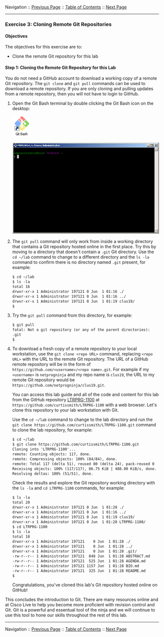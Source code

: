 Navigation :: [Previous Page](LTRPRG-1100-02a3-Git-Ex2.md) :: [Table of Contents](LTRPRG-1100-00-Intro.md#table-of-contents) :: [Next Page](LTRPRG-1100-02b1-Python.md)

---

### Exercise 3: Cloning Remote Git Repositories

#### Objectives

The objectives for this exercise are to:

* Clone the remote Git repository for this lab

#### Step 1: Cloning the Remote Git Repository for this Lab

You do not need a GitHub account to download a working copy of a remote Git repository.  The `git clone` and 
`git pull` commands can be used to download a remote repository.  If you are only cloning and pulling 
updates from a remote repository, then you will not have to login to GitHub.

1.  Open the Git Bash terminal by double clicking the Git Bash icon on the desktop:
    
    ![Git Bash Icon](assets/GitBash-Icon.png)
    
    ![Git Bash Terminal](assets/GitBash-Term.png)

2. The `git pull` command will only work from inside a working directory that contains a Git repository hosted 
online in the first place.  Try this by moving to a directory that doesn't contain a `.git` Git directory.  Use the 
`cd ~/lab` command to change to a different directory and the `ls -la` command to confirm there is no directory named
`.git` present, for example:
        
    ```
    $ cd ~/lab
    $ ls -la
    total 16
    drwxr-xr-x 1 Administrator 197121 0 Jun  1 01:16 ./
    drwxr-xr-x 1 Administrator 197121 0 Jun  1 01:16 ../
    drwxr-xr-x 1 Administrator 197121 0 Jun  1 01:19 clus19/
    $
    ```
3. Try the `git pull` command from this directory, for example:
    
    ```
    $ git pull
    fatal: Not a git repository (or any of the parent directories): .git
    $
    ```

4. To download a fresh copy of a remote repository to your local workstation, use the `git clone <repo URL>` command,
replacing `<repo URL>` with the URL to the remote Git repository.  The URL of a GitHub remote repository will be in 
the form of `https://github.com/<username>/<repo name>.git`.  For example if my `<username>` is `netprogninja` and my
repo name is `clus19`, the URL to my remote Git repository would be `https://github.com/netprogninja/clus19.git`.
    
    You can access this lab guide and all of the code and content for this lab from the GitHub repository
    [LTRPRG-1100](https://github.com/curtissmith/LTRPRG-1100) at `https://github.com/curtissmith/LTRPRG-1100` with a 
    web browser.  Let's clone this repository to your lab workstation with Git.
    
    Use the `cd ~/lab` command to change to the lab directory and run the `git clone https://github.com/curtissmith/LTRPRG-1100.git`
    command to clone the lab repository, for example:
    
    ```
    $ cd ~/lab
    $ git clone https://github.com/curtissmith/LTRPRG-1100.git
    Cloning into 'LTRPRG-1100'...
    remote: Counting objects: 117, done.
    remote: Compressing objects: 100% (84/84), done.
    remote: Total 117 (delta 51), reused 80 (delta 24), pack-reused 0
    Receiving objects: 100% (117/117), 86.75 KiB | 488.00 KiB/s, done.
    Resolving deltas: 100% (51/51), done.
    ```
    
    Check the results and explore the Git repository working directory with the `ls -la` and `cd LTRPRG-1100` 
    commands, for example:
    
    ```
    $ ls -la
    total 20
    drwxr-xr-x 1 Administrator 197121 0 Jun  1 01:28 ./
    drwxr-xr-x 1 Administrator 197121 0 Jun  1 01:16 ../
    drwxr-xr-x 1 Administrator 197121 0 Jun  1 01:19 clus19/
    drwxr-xr-x 1 Administrator 197121 0 Jun  1 01:28 LTRPRG-1100/
    $ cd LTRPRG-1100
    $ ls -la
   total 18
    drwxr-xr-x 1 Administrator 197121    0 Jun  1 01:28 ./
    drwxr-xr-x 1 Administrator 197121    0 Jun  1 01:28 ../
    drwxr-xr-x 1 Administrator 197121    0 Jun  1 01:28 .git/
    -rw-r--r-- 1 Administrator 197121  848 Jun  1 01:28 ABSTRACT.md
    -rw-r--r-- 1 Administrator 197121  525 Jun  1 01:28 AGENDA.md
    -rw-r--r-- 1 Administrator 197121 1157 Jun  1 01:28 BIO.md
    -rw-r--r-- 1 Administrator 197121  325 Jun  1 01:28 README.md
    $
    ```
    
    Congratulations, you've cloned this lab's Git repository hosted online on GitHub!

This concludes the introduction to Git.  There are many resources online and at Cisco Live to help you become more 
proficient with revision control and Git.  Git is a powerful and essentual tool of the ninja and we will continue to 
use this tool to hone our skills throughout the rest of this lab.

---

Navigation :: [Previous Page](LTRPRG-1100-02a3-Git-Ex2.md) :: [Table of Contents](LTRPRG-1100-00-Intro.md#table-of-contents) :: [Next Page](LTRPRG-1100-02b1-Python.md)
